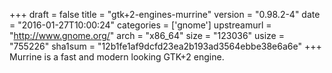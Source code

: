 +++
draft = false
title = "gtk+2-engines-murrine"
version = "0.98.2-4"
date = "2016-01-27T10:00:24"
categories = ['gnome']
upstreamurl = "http://www.gnome.org/"
arch = "x86_64"
size = "123036"
usize = "755226"
sha1sum = "12b1fe1af9dcfd23ea2b193ad3564ebbe38e6a6e"
+++
Murrine is a fast and modern looking GTK+2 engine.